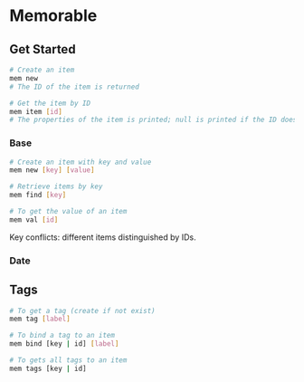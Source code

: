 # Memorable

## Get Started

~~~bash
# Create an item
mem new
# The ID of the item is returned

# Get the item by ID 
mem item [id]
# The properties of the item is printed; null is printed if the ID does not exist 
~~~

### Base
~~~bash
# Create an item with key and value
mem new [key] [value]

# Retrieve items by key
mem find [key]

# To get the value of an item
mem val [id]
~~~
Key conflicts: different items distinguished by IDs.

### Date

## Tags
~~~bash
# To get a tag (create if not exist)
mem tag [label]

# To bind a tag to an item
mem bind [key | id] [label]

# To gets all tags to an item
mem tags [key | id]
~~~